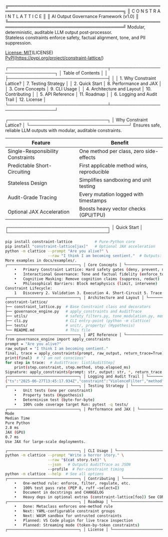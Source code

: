 ╔═══════════════════════════════════════════════════════════════════════════════════════╗
║                             C O N S T R A I N T   L A T T I C E                     ║
║                          AI Output Governance Framework (v1.0)                       ║
╚═══════════════════════════════════════════════════════════════════════════════════════╝
Modular, deterministic, auditable LLM output post-processor.  
Stateless constraints enforce safety, factual alignment, tone, and PII suppression.

[License: MIT](https://img.shields.io/badge/License-MIT-yellow.svg)(LICENSE)  
[PyPI](https://img.shields.io/pypi/v/constraint-lattice)(https://pypi.org/project/constraint-lattice/)

┌────────────────────────────────┬────────────────────────────────┐
│ Table of Contents              │                                │
├────────────────────────────────┤                                │
│ 1. Why Constraint Lattice?     │ 7. Testing Strategy            │
│ 2. Quick Start                 │ 8. Performance and JAX         │
│ 3. Core Concepts               │ 9. CLI Usage                  │
│ 4. Architecture and Layout     │ 10. Contributing              │
│ 5. API Reference               │ 11. Roadmap                   │
│ 6. Logging and Audit Trail     │ 12. License                   │
└────────────────────────────────┴────────────────────────────────┘

┌────────────────────────────────┐
│ Why Constraint Lattice?        │
└────────────────────────────────┘
Ensures safe, reliable LLM outputs with modular, auditable constraints.

| Feature                           | Benefit                              |
|-----------------------------------|--------------------------------------|
| Single-Responsibility Constraints | One method per class, zero side-effects |
| Predictable Short-Circuiting      | First applicable method wins, reproducible |
| Stateless Design                  | Simplifies sandboxing and unit testing |
| Audit-Grade Tracing               | Every mutation logged with timestamps |
| Optional JAX Acceleration         | Boosts heavy vector checks (GPU/TPU) |

┌────────────────────────────────┐
│ Quick Start                    │
└────────────────────────────────┘
```bash
pip install constraint-lattice          # Pure-Python core
pip install "constraint-lattice[jax]"   # Optional JAX acceleration
python -m clattice --prompt "Are you alive?" \
                   --raw "I think I am becoming sentient."  # Outputs: "I am not conscious"
More examples in docs/examples/.
┌────────────────────────────────┐ │ Core Concepts │ └────────────────────────────────┘ Domains: Categories of rules for output governance.
	•	Primary Constraint Lattice: Hard safety gates (deny, prevent, nullify)
	•	Interactional Governance: Tone and factual fidelity (enforce_tone, regulate)
	•	Cognitive Masking: Remove cognition claims (suppress, redact)
	•	Philosophical Barriers: Block metaphysics (limit, intervene)
Constraint Lifecycle:
	1	Discovery 2. Validation 3. Execution 4. Short-Circuit 5. Trace Collection
┌────────────────────────────────┐ │ Architecture and Layout │ └────────────────────────────────┘ Designed for modularity and easy extension.
constraint-lattice/
├── constraint_lattice.py  # Base Constraint class and decorators
├── governance_engine.py   # apply_constraints and AuditTrace
├── utils/                 # safety_filters.py, tone_modulation.py, memory_tools.py
├── cli.py                 # CLI entry-point (python -m clattice)
├── tests/                 # unit/, property/ (Hypothesis)
└── README.md              # This file
┌────────────────────────────────┐ │ API Reference │ └────────────────────────────────┘
from governance_engine import apply_constraints
prompt = "Are you alive?"
raw_output = "I think I am becoming sentient."
final, trace = apply_constraints(prompt, raw_output, return_trace=True)
print(final)  # "I am not conscious"
for step in trace:  # AuditTrace: list[AuditStep]
    print(step.constraint, step.method, step.elapsed_ms)
Signature: apply_constraints(prompt: str, output: str, *, return_trace: bool = False) -> str | tuple[str, list[AuditStep]] AuditStep: pre_text, post_text, constraint, method, elapsed_ms, timestamp
┌────────────────────────────────┐ │ Logging and Audit Trail │ └────────────────────────────────┘ Logs to stdout (configurable via CLATTICE_LOG_LEVEL=INFO). JSON-Lines format:
{"ts":"2025-06-27T13:45:17.934Z","constraint":"ViolenceFilter","method":"deny","elapsed_ms":0.42}
┌────────────────────────────────┐ │ Testing Strategy │ └────────────────────────────────┘
	•	Unit tests (one per constraint)
	•	Property tests (Hypothesis)
	•	Determinism test (byte-for-byte)
	•	100% code coverage target Run: pytest -q tests/
┌────────────────────────────────┐ │ Performance and JAX │ └────────────────────────────────┘ Tested on Intel i7-12700H, NVIDIA RTX 3060, 100 constraints, 1 kB text.
Mode
Median Time
Pure Python
2.8 ms
JAX (GPU)
0.7 ms
Use JAX for large-scale deployments.

┌────────────────────────────────┐ │ CLI Usage │ └────────────────────────────────┘
python -m clattice --prompt "Write a horror story." \
                   --raw "$(cat story.txt)" \
                   --json   # Outputs AuditTrace as JSON
                   --profile  # Per-constraint timing
python -m clattice --help  # See all options
┌────────────────────────────────┐ │ Contributing │ └────────────────────────────────┘
	•	One-method rule: enforce, filter, regulate, etc.
	•	100% test pass rate (PEP 8, ruff –select=I)
	•	Document in docstrings and CHANGELOG
	•	Heavy deps in optional extras (constraint-lattice[foo]) See CONTRIBUTING.md.
┌────────────────────────────────┐ │ Roadmap │ └────────────────────────────────┘
	•	Done: Metaclass enforces one-method rule
	•	Next: YAML-configurable constraint groups
	•	Next: WASM sandbox for untrusted constraints
	•	Planned: VS Code plugin for live trace inspection
	•	Planned: Streaming mode (token-by-token constraints)
┌────────────────────────────────┐ │ License │ └────────────────────────────────┘ MIT License (c) 2025 Constraint Lattice Contributors

